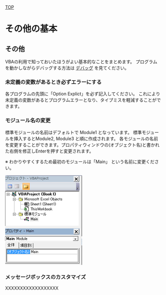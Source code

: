 [TOP](.)

# その他の基本

## その他
VBAの利用で知っておいたほうがよい基本的なことをまとめます。
プログラムを動かしながらデバッグする方法は [デバッグ](debug) を見てください。

### 未定義の変数があるとき必ずエラーにする
各プログラムの先頭に「Option Explict」を必ず記入してください。
これにより未定義の変数があるとプログラムエラーとなり、タイプミスを軽減することができます。

### モジュール名の変更
標準モジュールの名前はデフォルトで Module1 となっています。 標準モジュールを挿入するとModule2, Module3 と順に作成されます。
各モジュールの名前を変更することができます。プロパティウィンドウの(オブジェクト名)と書かれた右側を修正しEnterを押すと変更されます。

※ わかりやすくするため最初のモジュールは「Main」 という名前に変更ください。

![モジュール名](images/basic_ModuleName.png)


### メッセージボックスのカスタマイズ
XXXXXXXXXXXXXXXXXX

